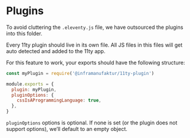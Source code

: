 # Plugins

To avoid cluttering the `.eleventy.js` file, we have outsourced the plugins into this folder.

Every 11ty plugin should live in its own file. All JS files in this files will get auto detected and added to the 11ty app.

For this feature to work, your exports should have the following structure:

```js
const myPlugin = require('@inframanufaktur/11ty-plugin')

module.exports = {
  plugin: myPlugin,
  pluginOptions: {
    cssIsAProgrammingLanguage: true,
  },
}
```

`pluginOptions` options is optional. If none is set (or the plugin does not support options), we’ll default to an empty object.
